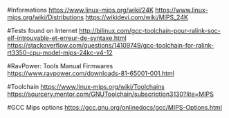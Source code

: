 #Informations
https://www.linux-mips.org/wiki/24K
https://www.linux-mips.org/wiki/Distributions
https://wikidevi.com/wiki/MIPS_24K

#Tests found on Internet
http://bilinux.com/gcc-toolchain-pour-ralink-soc-elf-introuvable-et-erreur-de-syntaxe.html
https://stackoverflow.com/questions/14109749/gcc-toolchain-for-ralink-rt3350-cpu-model-mips-24kc-v4-12

#RavPower: Tools Manual Firmwares
https://www.ravpower.com/downloads-81-65001-001.html

#Toolchain
https://www.linux-mips.org/wiki/Toolchains
https://sourcery.mentor.com/GNUToolchain/subscription3130?lite=MIPS

#GCC Mips options
https://gcc.gnu.org/onlinedocs/gcc/MIPS-Options.html
